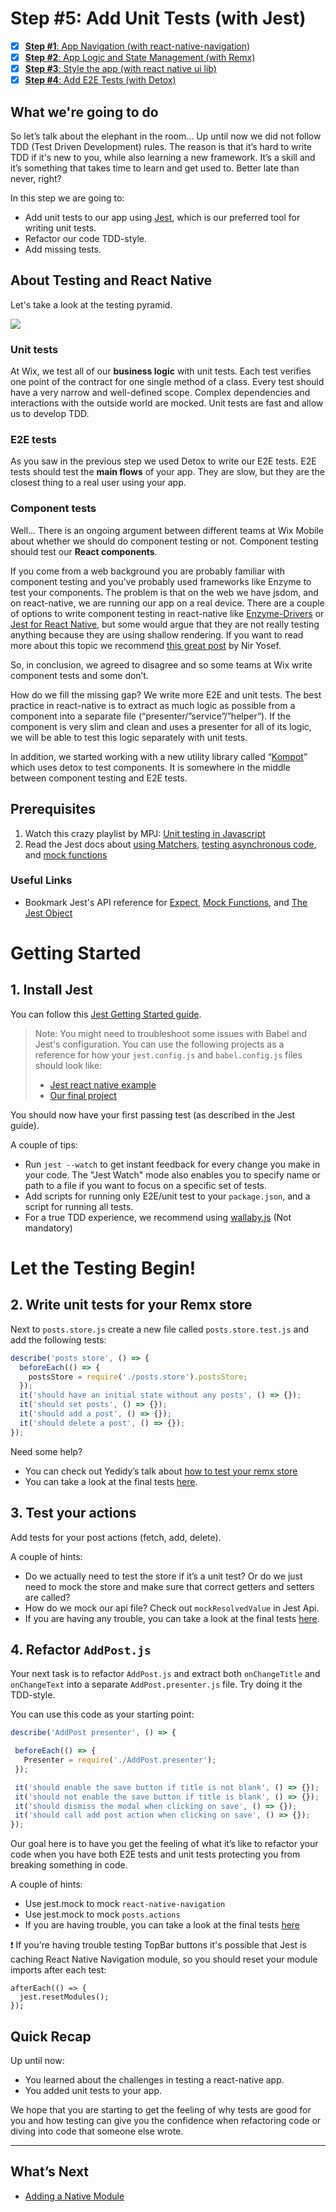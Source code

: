 # Step #5: Add Unit Tests (with Jest)

- [x] [**Step #1**: App Navigation (with react-native-navigation)](App.Navigation.md)
- [x] [**Step #2**: App Logic and State Management (with Remx)](App.Remx.md)
- [x] [**Step #3**: Style the app (with react native ui lib)](App.UiLib.md)
- [x] [**Step #4**: Add E2E Tests (with Detox)](App.e2e.md)

## What we're going to do
So let’s talk about the elephant in the room... Up until now we did not follow TDD (Test Driven Development) rules. The reason is that it’s hard to write TDD if it's new to you, while also learning a new framework. It’s a skill and it’s something that takes time to learn and get used to. Better late than never, right?

In this step we are going to:
* Add unit tests to our app using [Jest](https://jestjs.io/), which is our preferred tool for writing unit tests.
* Refactor our code TDD-style.
* Add missing tests.

## About Testing and React Native

Let's take a look at the testing pyramid.

<img src="https://github.com/wix-playground/wix-mobile-crash-course/blob/master/assets/testingPyramid.png" />

### Unit tests

At Wix, we test all of our **business logic** with unit tests. Each test verifies one point of the contract for one single method of a class. Every test should have a very narrow and well-defined scope. Complex dependencies and interactions with the outside world are mocked. Unit tests are fast and allow us to develop TDD.

### E2E tests

As you saw in the previous step we used Detox to write our E2E tests. E2E tests should test the **main flows** of your app. They are slow, but they are the closest thing to a real user using your app.

### Component tests

Well... There is an ongoing argument between different teams at Wix Mobile about whether we should do component testing or not. Component testing should test our **React components**.

If you come from a web background you are probably familiar with component testing and you've probably used frameworks like Enzyme to test your components. The problem is that on the web we have jsdom, and on react-native, we are running our app on a real device. There are a couple of options to write component testing in react-native like [Enzyme-Drivers](https://github.com/wix/enzyme-drivers) or [Jest for React Native](https://jestjs.io/docs/en/tutorial-react-native), but some would argue that they are not really testing anything because they are using shallow rendering. If you want to read more about this topic we recommend [this great post](https://medium.com/@niryo/introducing-kompot-b2946243d322) by Nir Yosef.

So, in conclusion, we agreed to disagree and so some teams at Wix write component tests and some don’t.

How do we fill the missing gap? We write more E2E and unit tests. The best practice in react-native is to extract as much logic as possible from a component into a separate file (“presenter/”service”/”helper”). If the component is very slim and clean and uses a presenter for all of its logic, we will be able to test this logic separately with unit tests.

In addition, we started working with a new utility library called “[Kompot](https://github.com/wix-incubator/Kompot)” which uses detox to test components. It is somewhere in the middle between component testing and E2E tests.

## Prerequisites

1. Watch this crazy playlist by MPJ: [Unit testing in Javascript](https://www.youtube.com/playlist?list=PL0zVEGEvSaeF_zoW9o66wa_UCNE3a7BEr)
1. Read the Jest docs about [using Matchers](https://jestjs.io/docs/en/using-matchers), [testing asynchronous code](https://jestjs.io/docs/en/asynchronous), and [mock functions](https://jestjs.io/docs/en/mock-functions)

### Useful Links
* Bookmark Jest's API reference for [Expect](https://jestjs.io/docs/en/expect), [Mock Functions](https://jestjs.io/docs/en/expect), and [The Jest Object](https://jestjs.io/docs/en/expect)


# Getting Started

## 1. Install Jest

You can follow this [Jest Getting Started guide](https://jestjs.io/docs/en/getting-started).

> Note: You might need to troubleshoot some issues with Babel and Jest's configuration. You can use the following projects as a reference for how your `jest.config.js` and `babel.config.js` files should look like:
> * [Jest react native example](https://github.com/facebook/jest/blob/master/examples/react-native/.babelrc.js)
> * [Our final project](https://github.com/wix-playground/wix-mobile-crash-course/blob/master/jest.config.js)

You should now have your first passing test (as described in the Jest guide).

A couple of tips:
* Run `jest --watch` to get instant feedback for every change you make in your code. The "Jest Watch" mode also enables you to specify name or path to a file if you want to focus on a specific set of tests.
* Add scripts for running only E2E/unit test to your `package.json`, and a script for running all tests.
* For a true TDD experience, we recommend using [wallaby.js](https://wallabyjs.com/) (Not mandatory)

# Let the Testing Begin!

## 2. Write unit tests for your Remx store

Next to `posts.store.js` create a new file called `posts.store.test.js` and add the following tests:

```js
describe('posts store', () => {
  beforeEach(() => {
    postsStore = require('./posts.store').postsStore;
  });
  it('should have an initial state without any posts', () => {});
  it('should set posts', () => {});
  it('should add a post', () => {});
  it('should delete a post', () => {});
});
```

Need some help?

* You can check out Yedidy’s talk about [how to test your remx store](https://www.youtube.com/watch?v=_hLnBlqKrIA&t=16m55s)
* You can take a look at the final tests [here](https://github.com/wix-playground/wix-mobile-crash-course/blob/master/src/posts/posts.store.test.js).

## 3. Test your actions

Add tests for your post actions (fetch, add, delete).

A couple of hints:

* Do we actually need to test the store if it’s a unit test? Or do we just need to mock the store and make sure that correct getters and setters are called?
* How do we mock our api file? Check out `mockResolvedValue` in Jest Api.
* If you are having any trouble, you can take a look at the final tests [here](https://github.com/wix-playground/wix-mobile-crash-course/blob/master/src/posts/posts.actions.test.js).

## 4. Refactor `AddPost.js`

Your next task is to refactor `AddPost.js` and extract both `onChangeTitle` and `onChangeText` into a separate `AddPost.presenter.js` file. Try doing it the TDD-style.

You can use this code as your starting point:

```js
describe('AddPost presenter', () => {

 beforeEach(() => {
   Presenter = require('./AddPost.presenter');
 });

 it('should enable the save button if title is not blank', () => {});
 it('should not enable the save button if title is blank', () => {});
 it('should dismiss the modal when clicking on save', () => {});
 it('should call add post action when clicking on save', () => {});
});
```

Our goal here is to have you get the feeling of what it’s like to refactor your code when you have both E2E tests and unit tests protecting you from breaking something in code.

A couple of hints:
* Use jest.mock to mock `react-native-navigation`
* Use jest.mock to mock `posts.actions`
* If you are having trouble, you can take a look at the final tests [here](https://github.com/wix-playground/wix-mobile-crash-course/blob/master/src/posts/screens/AddPost.presenter.test.js)

:exclamation: If you're having trouble testing TopBar buttons it's possible that Jest is caching React Native Navigation module, so you should reset your module imports after each test:
```
afterEach(() => {
  jest.resetModules();
});
```

## Quick Recap

Up until now:
* You learned about the challenges in testing a react-native app.
* You added unit tests to your app.

We hope that you are starting to get the feeling of why tests are good for you and how testing can give you the confidence when refactoring code or diving into code that someone else wrote.

-----

## What’s Next
* [Adding a Native Module](App.NativeModule.md)
